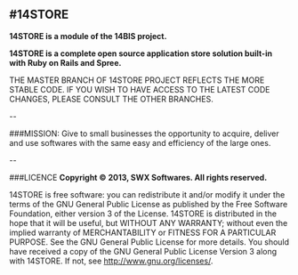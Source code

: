 #14STORE
--

**14STORE is a module of the 14BIS project.**

**14STORE is a complete open source application store solution built-in with Ruby on Rails and Spree.**

THE MASTER BRANCH OF 14STORE PROJECT REFLECTS THE MORE STABLE CODE. IF YOU WISH TO HAVE ACCESS TO THE LATEST CODE CHANGES, PLEASE CONSULT THE OTHER BRANCHES.

--

###MISSION:
Give to small businesses the opportunity to acquire, deliver and use softwares with the same easy and efficiency of the large ones.

--

###LICENCE
**Copyright © 2013, SWX Softwares. All rights reserved.**

14STORE is free software: you can redistribute it and/or modify it under the terms of the GNU General Public License as published by the Free Software Foundation, either version 3 of the License.  14STORE is distributed in the hope that it will be useful, but WITHOUT ANY WARRANTY; without even the implied warranty of MERCHANTABILITY or FITNESS FOR A PARTICULAR PURPOSE. See the GNU General Public License for more details.  You should have received a copy of the GNU General Public License Version 3 along with 14STORE. If not, see <http://www.gnu.org/licenses/>.
